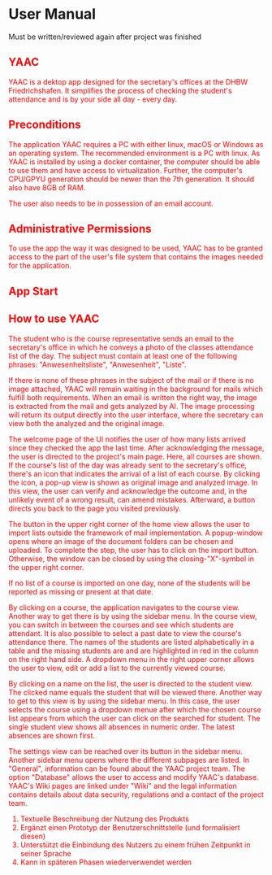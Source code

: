 # User Manual

Must be written/reviewed again after project was finished

<font color=red>

## YAAC

YAAC is a dektop app designed for the secretary's offices at the DHBW Friedrichshafen. It simplifies the process of checking the student's attendance and is by your side all day - every day.

## Preconditions

The application YAAC requires a PC with either linux, macOS or Windows as an operating system. The recommended environment is a PC with linux.
As YAAC is installed by using a docker container, the computer should be able to use them and have access to virtualization. Further, the computer's CPU/GPYU generation should be newer than the 7th generation. It should also have 8GB of RAM.

The user also needs to be in possession of an email account.

## Administrative Permissions

To use the app the way it was designed to be used, YAAC has to be granted access to the part of the user's file system that contains the images needed for the application.


## App Start



## How to use YAAC

The student who is the course representative sends an email to the secretary's office in which he conveys a photo of the classes attendance list of the day. The subject must contain at least one of the following phrases: "Anwesenheitsliste", "Anwesenheit", "Liste".

If there is none of these phrases in the subject of the mail or if there is no image attached, YAAC will remain waiting in the background for mails which fulfill both requirements. When an email is written the right way, the image is extracted from the mail and gets analyzed by AI. The image processing will return its output directly into the user interface, where the secretary can view both the analyzed and the original image.

The welcome page of the UI notifies the user of how many lists arrived since they checked the app the last time. After acknowledging the message, the user is directed to the project's main page. Here, all courses are shown. If the course's list of the day was already sent to the secretary's office, there's an icon that indicates the arrival of a list of each course. By clicking the icon, a pop-up view is shown as original image and analyzed image. In this view, the user can verify and acknowledge the outcome and, in the unlikely event of a wrong result, can amend mistakes. Afterward, a button directs you back to the page you visited previously.

The button in the upper right corner of the home view allows the user to import lists outside the framework of mail implementation. A popup-window opens where an image of the document folders can be chosen and uploaded. To complete the step, the user has to click on the import button. Otherwise, the window can be closed by using the closing-"X"-symbol in the upper right corner.

If no list of a course is imported on one day, none of the students will be reported as missing or present at that date.

By clicking on a course, the application navigates to the course view. Another way to get there is by using the sidebar menu. In the course view, you can switch in between the courses and see which students are attendant. It is also possible to select a past date to view the course's attendance there. The names of the students are listed alphabetically in a table and the missing students are and are highlighted in red in the column on the right hand side. A dropdown menu in the right upper corner allows the user to view, edit or add a list to the currently viewed course.

By clicking on a name on the list, the user is directed to the student view. The clicked name equals the student that will be viewed there. Another way to get to this view is by using the sidebar menu. In this case, the user selects the course using a dropdown menue after which the chosen course list appears from which the user can click on the searched for student. The single student view shows all absences in numeric order. The latest absences are shown first.

The settings view can be reached over its button in the sidebar menu. Another sidebar menu opens where the different subpages are listed. In "General", information can be found about the YAAC project team. The option "Database" allows the user to access and modify YAAC's database. YAAC's Wiki pages are linked under "Wiki" and the legal information contains details about data security, regulations and a contact of the project team.









1. Textuelle Beschreibung der Nutzung des Produkts
2. Ergänzt einen Prototyp der Benutzerschnittstelle (und formalisiert diesen)
3. Unterstützt die Einbindung des Nutzers zu einem frühen Zeitpunkt in seiner Sprache
4. Kann in späteren Phasen wiederverwendet werden


</font>